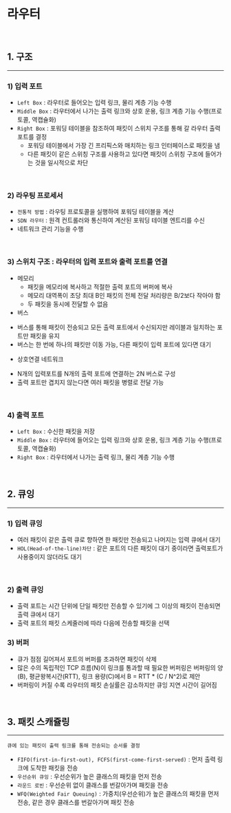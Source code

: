 # 라우터

<br>

## 1. 구조

---

### 1) 입력 포트
 - `Left Box` : 라우터로 들어오는 입력 링크, 물리 계층 기능 수행
 - `Middle Box` : 라우터에서 나가는 출력 링크와 상호 운용, 링크 계층 기능 수행(프로토콜, 역캡슐화)
 - `Right Box` : 포워딩 테이블을 참조하여 패킷이 스위치 구조를 통해 갈 라우터 출력 포트를 결정
   * 포워딩 테이블에서 가장 긴 프리픽스와 매치하는 링크 인터페이스로 패킷을 냄
   * 다른 패킷이 같은 스위칭 구조를 사용하고 있다면 패킷이 스위칭 구조에 들어가는 것을 일시적으로 차단

<br>

### 2) 라우팅 프로세서
 - `전통적 방법` : 라우팅 프로토콜을 실행하여 포워딩 테이블을 계산
 - `SDN 라우터` : 원격 컨트롤러와 통신하여 계산된 포워딩 테이블 엔트리를 수신
 - 네트워크 관리 기능을 수행

<br>

### 3) 스위치 구조 : 라우터의 입력 포트와 출력 포트를 연결
 - 메모리
    * 패킷을 메모리에 복사하고 적절한 출력 포트의 버퍼에 복사
    * 메모리 대역폭이 초당 최대 B인 패킷의 전체 전달 처리량은 B/2보다 작아야 함
    * 두 패킷을 동시에 전달할 수 없음
 - 버스
  * 버스를 통해 패킷이 전송되고 모든 출력 포트에서 수신되지만 레이블과 일치하는 포트만 패킷을 유지
  * 버스는 한 번에 하나의 패킷만 이동 가능, 다른 패킷이 입력 포트에 있다면 대기
 - 상호연결 네트워크
  * N개의 입력포트를 N개의 출력 포트에 연결하는 2N 버스로 구성
  * 출력 포트만 겹치지 않는다면 여러 패킷을 병렬로 전달 가능

<br>

### 4) 출력 포트
 - `Left Box` : 수신한 패킷을 저장
 - `Middle Box` : 라우터에 들어오는 입력 링크와 상호 운용, 링크 계층 기능 수행(프로토콜, 역캡슐화)
 - `Right Box` : 라우터에서 나가는 출력 링크, 물리 계층 기능 수행

<br>

## 2. 큐잉

---

### 1) 입력 큐잉
 - 여러 패킷이 같은 출력 큐로 향하면 한 패킷만 전송되고 나머지는 입력 큐에서 대기
 - `HOL(Head-of-the-line)차단` : 같은 포트의 다른 패킷이 대기 중이라면 출력포트가 사용중이지 않더라도 대기

<br>

### 2) 출력 큐잉
 - 출력 포트는 시간 단위에 단일 패킷만 전송할 수 있기에 그 이상의 패킷이 전송되면 출력 큐에서 대기
 - 출력 포트의 패킷 스케줄러에 따라 다음에 전송할 패킷을 선택

### 3) 버퍼
 - 큐가 점점 길어져서 포트의 버퍼를 초과하면 패킷이 삭제
 - 많은 수의 독립적인 TCP 흐름(N)이 링크를 통과할 때 필요한 버퍼링은 버퍼링의 양(B), 평균왕복시간(RTT), 링크 용량(C)에서
   B = RTT * (C / N^2)로 제안
 - 버퍼링이 커질 수록 라우터의 패킷 손실률은 감소하지만 큐잉 지연 시간이 길어짐

<br>

## 3. 패킷 스캐쥴링

---

```
큐에 있는 패킷이 출력 링크를 통해 전송되는 순서를 결정
```
 - `FIFO(first-in-first-out), FCFS(first-come-first-served)` : 먼저 출력 링크에 도착한 패킷을 전송
 - `우선순위 큐잉` : 우선순위가 높은 클래스의 패킷을 먼저 전송
 - `라운드 로빈` : 우선순위 없이 클래스를 번갈아가며 패킷을 전송
 - `WFQ(Weighted Fair Queuing)` : 가중치(우선순위)가 높은 클래스의 패킷을 먼저 전송, 같은 경우 클래스를 번갈아가며 패킷 전송

